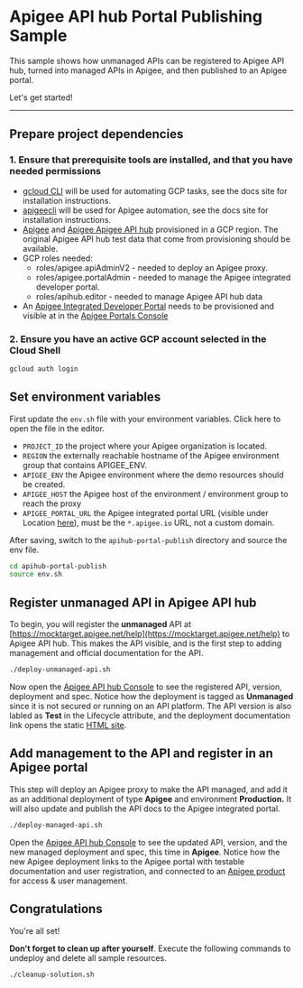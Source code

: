 # Apigee API hub Portal Publishing Sample

This sample shows how unmanaged APIs can be registered to Apigee API hub, turned into managed APIs in Apigee, and then published to an Apigee portal.

Let's get started!

---

## Prepare project dependencies

### 1. Ensure that prerequisite tools are installed, and that you have needed permissions

- [gcloud CLI](https://cloud.google.com/sdk/docs/install) will be used for automating GCP tasks, see the docs site for installation instructions.
- [apigeecli](https://github.com/apigee/apigeecli) will be used for Apigee automation, see the docs site for installation instructions.
- [Apigee](https://cloud.google.com/apigee/docs/api-platform/get-started/provisioning-intro) and [Apigee Apigee API hub](https://cloud.google.com/apigee/docs/apihub/what-is-api-hub) provisioned in a GCP region. The original Apigee API hub test data that come from provisioning should be available.
- GCP roles needed:
  - roles/apigee.apiAdminV2 - needed to deploy an Apigee proxy.
  - roles/apigee.portalAdmin - needed to manage the Apigee integrated developer portal.
  - roles/apihub.editor - needed to manage Apigee API hub data
- An [Apigee Integrated Developer Portal](https://cloud.google.com/apigee/docs/api-platform/publish/portal/build-integrated-portal) needs to be provisioned and visible at in the [Apigee Portals Console](https://console.cloud.google.com/apigee/portals)

### 2. Ensure you have an active GCP account selected in the Cloud Shell

```sh
gcloud auth login
```

## Set environment variables

First update the `env.sh` file with your environment variables. Click <walkthrough-editor-open-file filePath="apihub-portal-publish/env.sh">here</walkthrough-editor-open-file> to open the file in the editor.

* `PROJECT_ID` the project where your Apigee organization is located.
* `REGION` the externally reachable hostname of the Apigee environment group that contains APIGEE_ENV.
* `APIGEE_ENV` the Apigee environment where the demo resources should be created.
* `APIGEE_HOST` the Apigee host of the environment / environment group to reach the proxy
* `APIGEE_PORTAL_URL` the Apigee integrated portal URL (visible under Location [here](https://console.cloud.google.com/apigee/portals)), must be the `*.apigee.io` URL, not a custom domain.

After saving, switch to the `apihub-portal-publish` directory and source the env file.

```sh
cd apihub-portal-publish
source env.sh
```

## Register unmanaged API in Apigee API hub

To begin, you will register the **unmanaged** API at [https://mocktarget.apigee.net/help](https://mocktarget.apigee.net/help) to Apigee API hub. This makes the API visible, and is the first step to adding management and official documentation for the API.

```sh
./deploy-unmanaged-api.sh
```

<walkthrough-web-preview-icon></walkthrough-web-preview-icon> Now open the [Apigee API hub Console](https://console.cloud.google.com/apigee/api-hub/apis) to see the registered API, version, deployment and spec. Notice how the deployment is tagged as **Unmanaged** since it is not secured or running on an API platform. The API version is also labled as **Test** in the Lifecycle attribute, and the deployment documentation link opens the static [HTML site](https://mocktarget.apigee.net/help).

## Add management to the API and register in an Apigee portal

This step will deploy an Apigee proxy to make the API managed, and add it as an additional deployment of type **Apigee** and environment **Production.** It will also update and publish the API docs to the Apigee integrated portal.

```sh
./deploy-managed-api.sh
```

<walkthrough-web-preview-icon></walkthrough-web-preview-icon> Open the [Apigee API hub Console](https://console.cloud.google.com/apigee/api-hub/apis) to see the updated API, version, and the new managed deployment and spec, this time in **Apigee**. Notice how the new Apigee deployment links to the Apigee portal with testable documentation and user registration, and connected to an [Apigee product](https://cloud.google.com/apigee/docs/api-platform/publish/what-api-product) for access & user management.

## Congratulations

<walkthrough-conclusion-trophy></walkthrough-conclusion-trophy>

You're all set!

**Don't forget to clean up after yourself**. Execute the following commands to undeploy and delete all sample resources.

```sh
./cleanup-solution.sh
```
